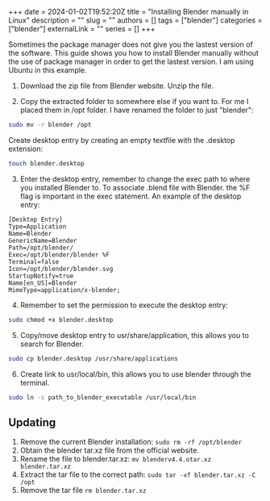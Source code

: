 +++ 
date = 2024-01-02T19:52:20Z
title = "Installing Blender manually in Linux"
description = ""
slug = ""
authors = []
tags = ["blender"]
categories = ["blender"]
externalLink = ""
series = []
+++

Sometimes the package manager does not give you the lastest version of the software. This guide shows you how to install Blender manually without the use of package manager in order to get the lastest version. I am using Ubuntu in this example.

1. Download the zip file from Blender website. Unzip the file.

2. Copy the extracted folder to somewhere else if you want to. For me I placed them in /opt folder. I have renamed the folder to just "blender":

```bash
sudo mv -r blender /opt
```

Create desktop entry by creating an empty textfile with the .desktop extension:

```bash
touch blender.desktop
```

3. Enter the desktop entry, remember to change the exec path to where you installed Blender to.
   To associate .blend file with Blender. the %F flag is important in the exec statement.
   An example of the desktop entry:

```
[Desktop Entry]
Type=Application
Name=Blender
GenericName=Blender
Path=/opt/blender/
Exec=/opt/blender/blender %F
Terminal=false
Icon=/opt/blender/blender.svg
StartupNotify=true
Name[en_US]=Blender
MimeType=application/x-blender;
```

4. Remember to set the permission to execute the desktop entry:

```bash
sudo chmod +x blender.desktop
```

5. Copy/move desktop entry to usr/share/application, this allows you to search for Blender.

```bash
sudo cp blender.desktop /usr/share/applications
```

6. Create link to usr/local/bin, this allows you to use blender through the terminal.

```bash
sudo ln -s path_to_blender_executable /usr/local/bin
```

## Updating

1. Remove the current Blender installation: `sudo rm -rf /opt/blender`
2. Obtain the blender tar.xz file from the official website.
3. Rename the file to blender.tar.xz: `mv blenderv4.4.otar.xz blender.tar.xz`
4. Extract the tar file to the correct path: `sudo tar -xf blender.tar.xz -C /opt`
5. Remove the tar file `rm blender.tar.xz`
